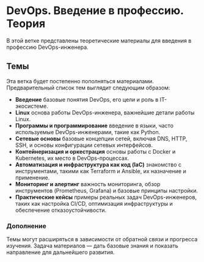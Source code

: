 # DevOps. Введение в профессию. Теория  

В этой ветке представлены теоретические материалы для введения в профессию DevOps-инженера.  

## Темы  

Эта ветка будет постепенно пополняться материалами.  
Предварительный список тем выглядит следующим образом:  
- **Введение**
    базовые понятия DevOps, его цели и роль в IT-экосистеме.  
- **Linux** 
    основа работы DevOps-инженера, важнейшие детали работы Linux.  
- **Программы и программирование**
    введение в языки, часто используемые DevOps-инженерами, такие как Python.  
- **Сетевые основы**
    базовые концепции сетей, включая DNS, HTTP, SSH, и основы конфигурации сетевых интерфейсов.  
- **Контейнеризация и оркестрация**
    основы работы с Docker и Kubernetes, их место в DevOps-процессах.  
- **Автоматизация и инфраструктура как код (IaC)**
    знакомство с инструментами, такими как Terraform и Ansible, их назначение и применение.  
- **Мониторинг и алертинг** 
    важность мониторинга, обзор инструментов (Prometheus, Grafana) и базовые принципы настройки.  
- **Практические кейсы**
    примеры реальных задач DevOps-инженеров, таких как настройка CI/CD, оптимизация инфраструктуры и обеспечение отказоустойчивости.  

### Дополнение  
Темы могут расширяться в зависимости от обратной связи и прогресса изучения. 
  Задача материалов — дать базовые знания и показать направление для дальнейшего развития. 